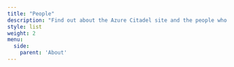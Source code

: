 ```yaml
---
title: "People"
description: "Find out about the Azure Citadel site and the people who create it."
style: list
weight: 2
menu:
  side:
    parent: 'About'
---
```

